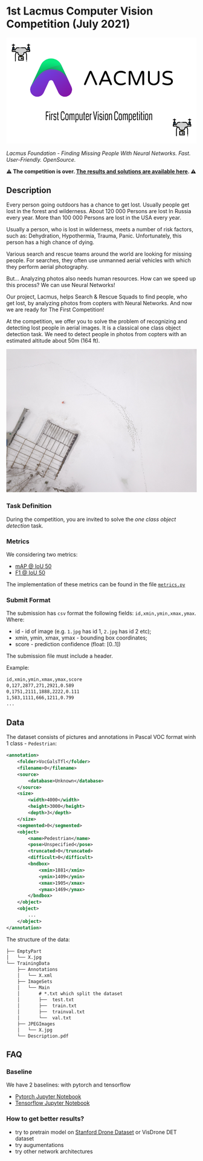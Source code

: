 # 1st Lacmus Computer Vision Competition (July 2021)

![logo](images/logo.png)

*Lacmus Foundation - Finding Missing People With Neural Networks. Fast. User-Friendly. OpenSource.*

**⚠️ The competition is over. [The results and solutions are available here](results). ⚠️**

## Description

Every person going outdoors has a chance to get lost. Usually people get lost in the forest and wilderness. About 120 000 Persons are lost In Russia every year. More than 100 000 Persons are lost in the USA every year.

Usually a person, who is lost in wilderness, meets a number of risk factors, such as: Dehydration, Hypothermia, Trauma, Panic. Unfortunately, this person has a high chance of dying. 

Various search and rescue teams around the world are looking for missing people. For searches, they often use unmanned aerial vehicles with which they perform aerial photography.

But... Analyzing photos also needs human resources. How can we speed up this process? We can use Neural Networks!

Our project, Lacmus, helps Search & Rescue Squads to find people, who get lost, by analyzing photos from copters with Neural Networks. And now we are ready for The First Competition!

At the competition, we offer you to solve the problem of recognizing and detecting lost people in aerial images. It is a classical one class object detection task. We need to detect people in photos from copters with an estimated altitude about 50m (164 ft).

![data-example](images/data-example.jpg)

### Task Definition
During the competition, you are invited to solve the *one class object detection* task. 

### Metrics
We considering two metrics:
- [mAP @ IoU 50](https://jonathan-hui.medium.com/map-mean-average-precision-for-object-detection-45c121a31173)
- [F1 @ IoU 50](https://en.wikipedia.org/wiki/F-score)

The implementation of these metrics can be found in the file [`metrics.py`](metrics/metrics.py)

### Submit Format
The submission has `csv` format the following fields: `id,xmin,ymin,xmax,ymax`. Where:

- id - id of image (e.g. `1.jpg` has id 1, `2.jpg` has id 2 etc);
- xmin, ymin, xmax, ymax - bounding box coordinates;
- score - prediction confidence (float: [0..1])

The submission file must include a header.

Example:

```csv
id,xmin,ymin,xmax,ymax,score
0,127,2877,271,2921,0.589
0,1751,2111,1888,2222,0.111
1,583,1111,666,1211,0.799
...
```

## Data
The dataset consists of pictures and annotations in Pascal VOC format winh 1 class - `Pedestrian`:

```xml
<annotation>
    <folder>VocGalsTfl</folder>
    <filename>0</filename>
    <source>
        <database>Unknown</database>
    </source>
    <size>
        <width>4000</width>
        <height>3000</height>
        <depth>3</depth>
    </size>
    <segmented>0</segmented>
    <object>
        <name>Pedestrian</name>
        <pose>Unspecified</pose>
        <truncated>0</truncated>
        <difficult>0</difficult>
        <bndbox>
            <xmin>1881</xmin>
            <ymin>1409</ymin>
            <xmax>1905</xmax>
            <ymax>1469</ymax>
        </bndbox>
    </object>
    <object>
        ...
    </object>
</annotation> 
```

The structure of the data:
```
├── EmptyPart
│   └── X.jpg
└── TrainingData
    ├── Annotations
    │   └── X.xml
    ├── ImageSets
    │   └── Main 
    │       # *.txt which split the dataset
    │       ├──  test.txt
    │       ├──  train.txt
    │       ├──  trainval.txt
    │       └──  val.txt
    ├── JPEGImages
    │   └── X.jpg
    └── Description.pdf
```

## FAQ

### Baseline

We have 2 baselines: with pytorch and tensorflow

- [Pytorch Jupyter Notebook](pytorch_baseline/pytorch_baseline.ipynb)
- [Tensorflow Jupyter Notebook](tf_baseline/tf_baseline.ipynb)

### How to get better results?
- try to pretrain model on [Stanford Drone Dataset](https://cvgl.stanford.edu/projects/uav_data/) or VisDrone DET dataset
- try augumentations
- try other network architectures
